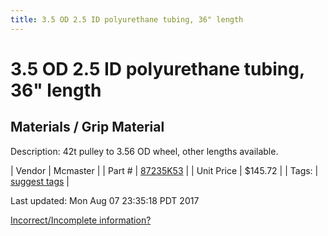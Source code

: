 ```yaml
---
title: 3.5 OD 2.5 ID polyurethane tubing, 36" length
---
```


# 3.5 OD 2.5 ID polyurethane tubing, 36" length
## Materials / Grip Material
Description: 	42t pulley to 3.56 OD wheel, other lengths available. 

| Vendor | Mcmaster | 
| Part # | [87235K53](https://www.mcmaster.com/#87235K53) | 
| Unit Price | $145.72 | 
| Tags: | [suggest tags](https://docs.google.com/forms/d/e/1FAIpQLSeWyY8v3RgOty-MyWmh9U0iivNYN_molChYyS-0U-o-kOAv_g/viewform) | 

Last updated: Mon Aug 07 23:35:18 PDT 2017

 [Incorrect/Incomplete information?](https://docs.google.com/forms/d/e/1FAIpQLSeWyY8v3RgOty-MyWmh9U0iivNYN_molChYyS-0U-o-kOAv_g/viewform)